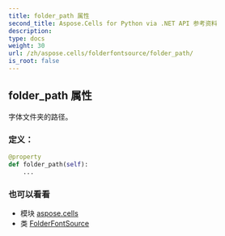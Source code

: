 ```yaml
---
title: folder_path 属性
second_title: Aspose.Cells for Python via .NET API 参考资料
description:
type: docs
weight: 30
url: /zh/aspose.cells/folderfontsource/folder_path/
is_root: false
---
```

## folder_path 属性

字体文件夹的路径。
### 定义：
```python
@property
def folder_path(self):
    ...
```

### 也可以看看
* 模块 [aspose.cells](../../)
* 类 [FolderFontSource](/cells/python-net/zh/aspose.cells/folderfontsource)
